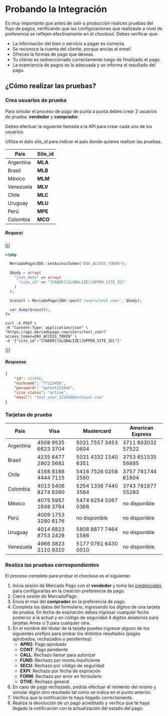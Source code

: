 # Probando la Integración

Es muy importante que antes de salir a producción realices pruebas del flujo de pagos, verificando que las configuraciones que realizaste a nivel de preferencia se reflejen efectivamente en el _checkout_.
Debes verificar que:

+ La información del bien o servicio a pagar es correcta.
+ Se reconoce la cuenta del cliente, porque envías el _email_.
+ Ofreces la formas de pago que deseas.
+ Tu cliente es redireccionado correctamente luego de finalizado el pago.
+ La experiencia de pagos es la adecuada y se informa el resultado del pago.

## ¿Cómo realizar las pruebas?

### Crea usuarios de prueba

Para simular el proceso de pago de punta a punta debes crear 2 usuarios de prueba: **vendedor** y **comprador**.

Debes efectuar la siguiente llamada a la API para crear cada uno de los usuarios.

Utiliza el dato *site_id* para indicar el país donde quieres realizar las pruebas.

| Pais  | Site_id |
| ---- 	| ----- |
| Argentina   | **MLA** |
| Brasil  | **MLB** |
| México  | **MLM** |
| Venezuela | **MLV** |
| Chile | **MLC** |
| Uruguay | **MLU** |
| Perú  | **MPE** |
| Colombia  | **MCO** |

##### _Request_
[[[
```php
<?php

  MercadoPago\SDK::setAccessToken("ENV_ACCESS_TOKEN");

  $body = array(
    "json_data" => array(
      "site_id" => "[FAKER][GLOBALIZE][UPPER_SITE_ID]"
    )
  );

  $result = MercadoPago\SDK::post('/users/test_user', $body);

  var_dump($result);
?>
```
```curl
curl -X POST \
-H "Content-Type: application/json" \
"https://api.mercadopago.com/users/test_user?access_token=ENV_ACCESS_TOKEN" \
-d '{"site_id":"[FAKER][GLOBALIZE][UPPER_SITE_ID]"}'
```
]]]
##### _Response_
```json
{
    "id": 123456,
    "nickname": "TT123456",
    "password": "qatest123456",
    "site_status": "active",
    "email": "test_user_123456@testuser.com"
}
```

### Tarjetas de prueba

| País 		| Visa 				 | Mastercard        | American Express |
| ---- 		| ---- 				 | ----------        | ---------------- |
| Argentina  	| 4509 9535 6623 3704|5031 7557 3453 0604|3711 803032 57522 |
| Brasil  	| 4235 6477 2802 5682|5031 4332 1540 6351|3753 651535 56885 |
| Chile   	| 4168 8188 4444 7115|5416 7526 0258 2580|3757 781744 61804 |
| Colombia  	| 4013 5406 8274 6260|5254 1336 7440 3564|3743 781877 55283 |
| México  	| 4075 5957 1648 3764|5474 9254 3267 0366|no disponible     |
| Perú    	| 4009 1753 3280 6176|no disponible      |no disponible     |
| Uruguay  	| 4014 6823 8753 2428|5808 8877 7464 1586|no disponible     |
| Venezuela  	| 4966 3823 3110 9310|5177 0761 6430 0010|no disponible     |


### Realiza las pruebas correspondientes

El proceso completo para probar el checkout es el siguiente:

1. Inicia sesión de Mercado Pago con el **vendedor** y toma las [credenciales](https://www.mercadopago.com/mla/account/credentials) para configurarlas en la creación preferencia de pago.
2. Cierra sesión de MercadoPago.
3. Envía el mail del **comprador** en la preferencia de pago.
4. Completa los datos del formulario, ingresando los dígitos de una tarjeta de prueba. En fecha de expiración debes ingresar cualquier fecha posterior a la actual y en código de seguridad 4 dígitos aleatorios para tarjetas Amex o 3 para cualquier otra.
5. En el nombre del titular de la tarjeta puedes ingresar alguno de los siguientes prefijos para probar los distintos resultados (pagos aprobados, rechazados o pendientes):
    * **APRO**: Pago aprobado  
    * **CONT**: Pago pendiente  
    * **CALL**: Rechazo llamar para autorizar  
    * **FUND**: Rechazo por monto insuficiente  
    * **SECU**: Rechazo por código de seguridad  
    * **EXPI**: Rechazo por fecha de expiración  
    * **FORM**: Rechazo por error en formulario  
    * **OTHE**: Rechazo general
6. En caso de pago rechazado, podrás efectuar el reintento del mismo y simular algún otro resultado tal como se indica en el punto anterior.
7. Verifica que la notificación te haya llegado correctamente.
8. Realiza la devolución de un pago acreditado y verifica que te haya llegado la notificación con la actualización del estado del pago.
